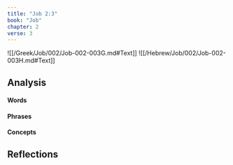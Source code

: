 ```yaml
---
title: "Job 2:3"
book: "Job"
chapter: 2
verse: 3
---
```

![[/Greek/Job/002/Job-002-003G.md#Text]]
![[/Hebrew/Job/002/Job-002-003H.md#Text]]

## Analysis

#### Words

#### Phrases

#### Concepts

## Reflections
